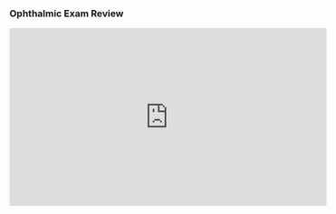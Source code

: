 ### Ophthalmic Exam Review

<iframe width="560" height="315" src="https://www.youtube.com/embed/HfvJlfwsu9g" frameborder="0" allow="autoplay; encrypted-media" allowfullscreen></iframe>
